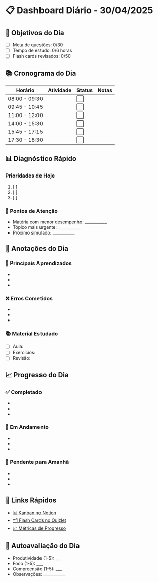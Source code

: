 # 📋 Dashboard Diário - 30/04/2025

## 🎯 Objetivos do Dia
- [ ] Meta de questões: 0/30
- [ ] Tempo de estudo: 0/6 horas
- [ ] Flash cards revisados: 0/50

## 📚 Cronograma do Dia
| Horário | Atividade | Status | Notas |
|---------|-----------|--------|--------|
| 08:00 - 09:30 | | ⬜ | |
| 09:45 - 10:45 | | ⬜ | |
| 11:00 - 12:00 | | ⬜ | |
| 14:00 - 15:30 | | ⬜ | |
| 15:45 - 17:15 | | ⬜ | |
| 17:30 - 18:30 | | ⬜ | |

## 📊 Diagnóstico Rápido
### Prioridades de Hoje
1. [ ] 
2. [ ] 
3. [ ] 

### 🚨 Pontos de Atenção
- Matéria com menor desempenho: ___________
- Tópico mais urgente: ___________
- Próximo simulado: ___________

## 📝 Anotações do Dia
### 📌 Principais Aprendizados
- 
- 
- 

### ❌ Erros Cometidos
- 
- 
- 

### 📚 Material Estudado
- [ ] Aula: 
- [ ] Exercícios:
- [ ] Revisão:

## 📈 Progresso do Dia
### ✅ Completado
- 
- 
- 

### 🔄 Em Andamento
- 
- 
- 

### 📅 Pendente para Amanhã
- 
- 
- 

## 🔄 Links Rápidos
- [📊 Kanban no Notion](seu_link_aqui)
- [🗂️ Flash Cards no Quizlet](seu_link_aqui)
- [📈 Métricas de Progresso](../metricas-progresso.md)

## 🎯 Autoavaliação do Dia
- Produtividade (1-5): ___
- Foco (1-5): ___
- Compreensão (1-5): ___
- Observações: ___________
